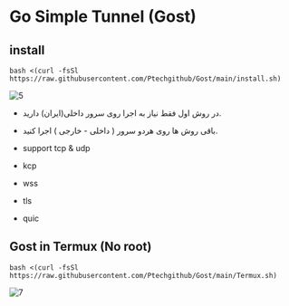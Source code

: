 # Go Simple Tunnel (Gost)


## install
```
bash <(curl -fsSl https://raw.githubusercontent.com/Ptechgithub/Gost/main/install.sh)
```
![5](https://raw.githubusercontent.com/Ptechgithub/configs/main/media/5.jpg)

- در روش اول فقط نیاز به اجرا روی سرور داخلی(ایران) دارید.
- باقی روش ها روی هردو سرور ( داخلی - خارجی ) اجرا کنید.

- support tcp & udp
- kcp
- wss
- tls
- quic


## Gost in Termux (No root)

```
bash <(curl -fsSl https://raw.githubusercontent.com/Ptechgithub/Gost/main/Termux.sh)
```
![7](https://raw.githubusercontent.com/Ptechgithub/configs/main/media/7.jpg)